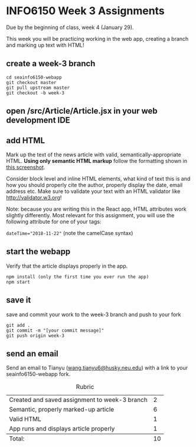 # INFO6150 Week 3 Assignments
Due by the beginning of class, week 4 (January 29).

This week you will be practicing working in the web app, creating a branch and marking up text with HTML!

## create a week-3 branch
```
cd seainfo6150-webapp
git checkout master
git pull upstream master
git checkout -b week-3
```

## open /src/Article/Article.jsx in your web development IDE

## add HTML
Mark up the text of the news article with valid, semantically-appropriate HTML. **Using only semantic HTML markup** follow the formatting shown in <a href="week-3-screenshot.png">this screenshot</a>. 

Consider block level and inline HTML elements, what kind of text this is and how you should properly cite the author, properly display the date, email address etc. Make sure to validate your text with an HTML validator like http://validator.w3.org!

Note: because you are writing this in the React app, HTML attributes work slightly differently. Most relevant for this assignment, you will use the following attribute for one of your tags: 

`dateTime="2018-11-22"` (note the camelCase syntax)

## start the webapp
Verify that the article displays properly in the app. 
```
npm install (only the first time you ever run the app)
npm start
```

## save it 
save and commit your work to the week-3 branch and push to your fork
```
git add . 
git commit -m "[your commit message]"
git push origin week-3
```

## send an email 
Send an email to Tianyu (wang.tianyu6@husky.neu.edu) with a link to your seainfo6150-webapp fork. 

<table>
  <caption>Rubric</caption>
  <tbody>
    <tr>
      <td>Created and saved assignment to week-3 branch</td>
      <td>2</td>
    </tr>
    <tr>
      <td>Semantic, properly marked-up article</td>
      <td>6</td>
    </tr>
    <tr>
      <td>Valid HTML</td>
      <td>1</td>
    </tr>
    <tr>
      <td>App runs and displays article properly</td>
      <td>1</td>
    </tr>
  </tbody>
  <tfoot>
    <td>Total:</td>
    <td>10</td>
  </tfoot>
</table>
